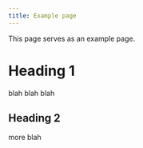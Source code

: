 ```yaml
---
title: Example page
---
```


This page serves as an example page.

# Heading 1

blah blah blah

## Heading 2

more blah